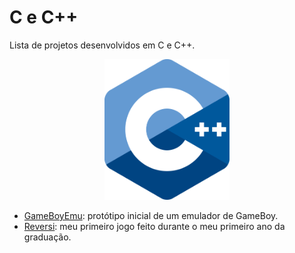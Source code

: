# C e C++

Lista de projetos desenvolvidos em C e C++.

<p align="center">
<a name="top" href="http://www.cplusplus.com/doc/tutorial/"><img width=200 src=".img/cpp_logo.png"></a>
</p>

* [GameBoyEmu](https://github.com/mstuttgart/plano-de-estudos/tree/master/c%2B%2B/GameBoyEmu): protótipo inicial de um emulador de GameBoy.
* [Reversi](https://github.com/mstuttgart/plano-de-estudos/tree/master/c%2B%2B/Reversi): meu primeiro jogo feito durante o meu primeiro ano da graduação. 
